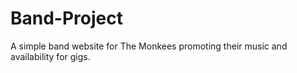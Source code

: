 # Band-Project
A simple band website for The Monkees promoting their music and availability for gigs. 
